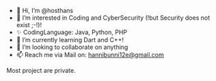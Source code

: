 - 👋 Hi, I’m @hosthans
- 👀 I’m interested in Coding and CyberSecurity (!but Security does not exist ;-!)!
- ✨ CodingLanguage: Java, Python, PHP
- 🌱 I’m currently learning Dart and C++!
- 💞️ I’m looking to collaborate on anything
- 📫 Reach me via Mail on: hannibunni12e@gmail.com

Most project are private.
